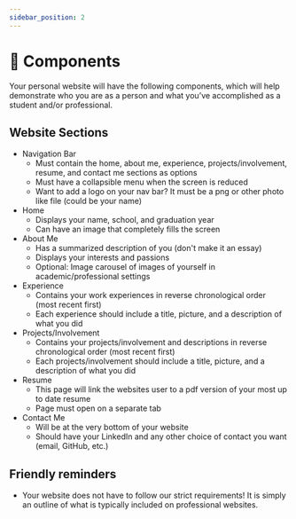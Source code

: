 ```yaml
---
sidebar_position: 2
---
```


# 🧩 Components

Your personal website will have the following components, which will help demonstrate who you are as a person and what you’ve accomplished as a student and/or professional.

## Website Sections

- Navigation Bar
  - Must contain the home, about me, experience, projects/involvement, resume, and contact me sections as options
  - Must have a collapsible menu when the screen is reduced
  - Want to add a logo on your nav bar? It must be a png or other photo like file (could be your name)
- Home 
  - Displays your name, school, and graduation year
  - Can have an image that completely fills the screen
- About Me
  - Has a summarized description of you (don't make it an essay)
  - Displays your interests and passions
  - Optional: Image carousel of images of yourself in academic/professional settings
- Experience
  - Contains your work experiences in reverse chronological order (most recent first)
  - Each experience should include a title, picture, and a description of what you did
- Projects/Involvement
  - Contains your projects/involvement and descriptions in reverse chronological order (most recent first)
  - Each projects/involvement should include a title, picture, and a description of what you did
- Resume 
  - This page will link the websites user to a pdf version of your most up to date resume
  - Page must open on a separate tab
- Contact Me
  - Will be at the very bottom of your website
  - Should have your LinkedIn and any other choice of contact you want (email, GitHub, etc.)

## Friendly reminders

- Your website does not have to follow our strict requirements! It is simply an outline of what is typically included on professional websites.